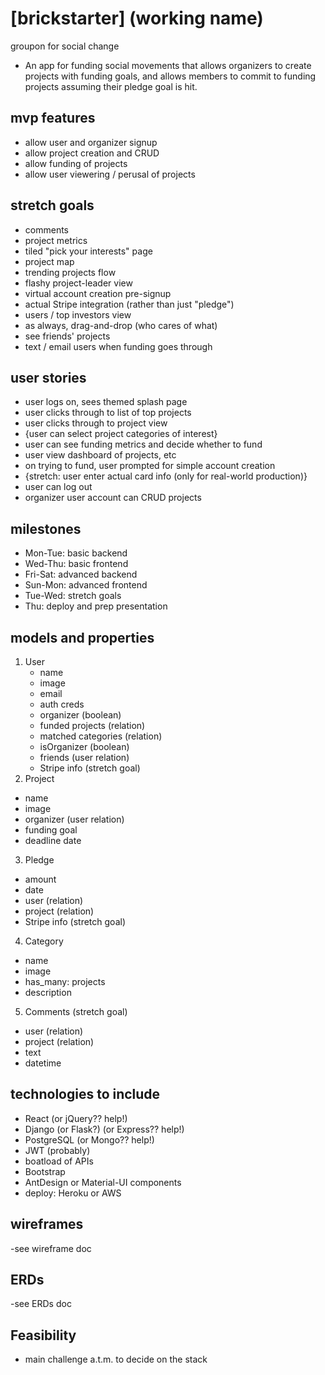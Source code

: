 # [brickstarter] (working name)
groupon for social change
- An app for funding social movements that allows organizers to create projects with funding goals, and allows members to commit to funding projects assuming their pledge goal is hit.



## mvp features
- allow user and organizer signup
- allow project creation and CRUD
- allow funding of projects
- allow user viewering / perusal of projects

## stretch goals
- comments
- project metrics
- tiled "pick your interests" page
- project map
- trending projects flow
- flashy project-leader view
- virtual account creation pre-signup
- actual Stripe integration (rather than just "pledge")
- users / top investors view
- as always, drag-and-drop (who cares of what)
- see friends' projects
- text / email users when funding goes through

## user stories
- user logs on, sees themed splash page
- user clicks through to list of top projects
- user clicks through to project view
- {user can select project categories of interest}
- user can see funding metrics and decide whether to fund
- user view dashboard of projects, etc
- on trying to fund, user prompted for simple account creation
- {stretch: user enter actual card info (only for real-world production)}
- user can log out
- organizer user account can CRUD projects

## milestones
- Mon-Tue: basic backend
- Wed-Thu: basic frontend
- Fri-Sat: advanced backend
- Sun-Mon: advanced frontend
- Tue-Wed: stretch goals
- Thu: deploy and prep presentation

## models and properties
1. User
    - name
    - image
    - email
    - auth creds
    - organizer (boolean)
    - funded projects (relation)
    - matched categories (relation)
    - isOrganizer (boolean)
    - friends (user relation)
    - Stripe info (stretch goal)
2. Project
  - name
  - image
  - organizer (user relation)
  - funding goal
  - deadline date
3. Pledge
  - amount
  - date
  - user (relation)
  - project (relation)
  - Stripe info (stretch goal)
4. Category
  - name
  - image
  - has_many: projects
  - description
5. Comments (stretch goal)
  - user (relation)
  - project (relation)
  - text
  - datetime


## technologies to include
- React (or jQuery??  help!)
- Django (or Flask?) (or Express??  help!)
- PostgreSQL (or Mongo??  help!)
- JWT (probably)
- boatload of APIs
- Bootstrap
- AntDesign or Material-UI components
- deploy: Heroku or AWS

## wireframes
-see wireframe doc

## ERDs
-see ERDs doc

## Feasibility
- main challenge a.t.m. to decide on the stack
